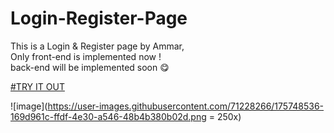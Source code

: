 # Login-Register-Page


This is a Login & Register page by Ammar, <br>Only front-end is implemented now !<br>back-end will be implemented soon 😋

[#TRY IT OUT](https://login-register-page.superammar77.repl.co/)

![image](https://user-images.githubusercontent.com/71228266/175748536-169d961c-ffdf-4e30-a546-48b4b380b02d.png = 250x)

